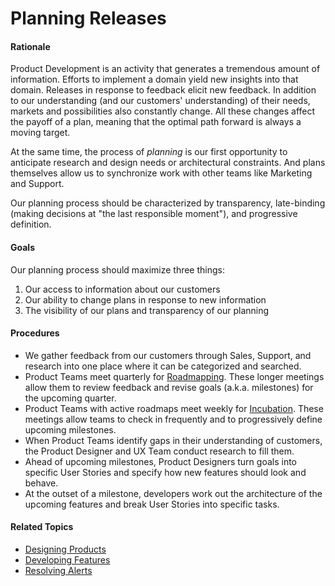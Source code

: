 # Planning Releases


#### Rationale

Product Development is an activity that generates a tremendous amount of information. Efforts to implement a domain yield new insights into that domain. Releases in response to feedback elicit new feedback. In addition to our understanding (and our customers' understanding) of their needs, markets and possibilities also constantly change. All these changes affect the payoff of a plan, meaning that the optimal path forward is always a moving target.

At the same time, the process of _planning_ is our first opportunity to anticipate research and design needs or architectural constraints. And plans themselves allow us to synchronize work with other teams like Marketing and Support.

Our planning process should be characterized by transparency, late-binding (making decisions at "the last responsible moment"), and progressive definition.


#### Goals

Our planning process should maximize three things:

 1. Our access to information about our customers
 2. Our ability to change plans in response to new information
 3. The visibility of our plans and transparency of our planning


#### Procedures

 - We gather feedback from our customers through Sales, Support, and research into one place where it can be categorized and searched.
 - Product Teams meet quarterly for [Roadmapping](planning_releases/roadmapping.md). These longer meetings allow them to review feedback and revise goals (a.k.a. milestones) for the upcoming quarter.
 - Product Teams with active roadmaps meet weekly for [Incubation](planning_releases/incubation.md). These meetings allow teams to check in frequently and to progressively define upcoming milestones.
 - When Product Teams identify gaps in their understanding of customers, the Product Designer and UX Team conduct research to fill them.
 - Ahead of upcoming milestones, Product Designers turn goals into specific User Stories and specify how new features should look and behave.
 - At the outset of a milestone, developers work out the architecture of the upcoming features and break User Stories into specific tasks.


#### Related Topics

 - [Designing Products](designing_products.md)
 - [Developing Features](developing_features.md)
 - [Resolving Alerts](resolving_alerts.md)
